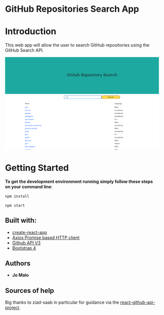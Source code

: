 # GitHub Repositories Search App

# Introduction

This web app will allow the user to search GitHub repositories using the GitHub Search API.

![GitHub Search Screen Shot](screen_shot.png)

# Getting Started
**To get the development environment running simply follow these steps on your command line**:

```
npm install
```
```
npm start
```

## Built with:
  * [create-react-app](https://github.com/facebook/create-react-app?files=1)
  * [Axios Promise based HTTP client](https://github.com/axios/axios)
  * [Github API V3](https://developer.github.com/v3/search/)
  * [Bootstrap 4](http://getbootstrap.com/)

## Authors
* **Jo Malo**

## Sources of help
Big thanks to ziad-saab in particular for guidance via the [react-github-api-project](https://github.com/ziad-saab/react-github-api-project).
